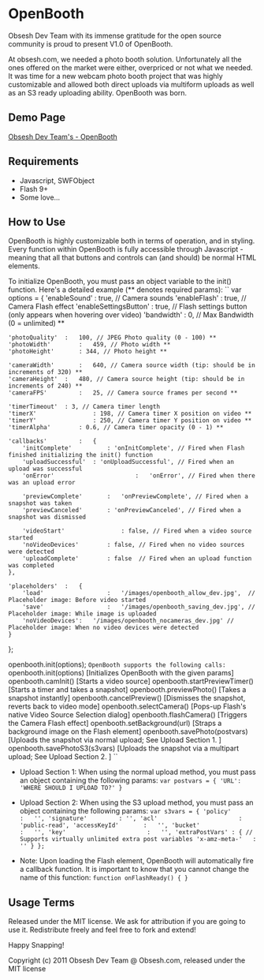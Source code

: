 OpenBooth
=========

Obsesh Dev Team with its immense gratitude for the open source community is proud to present V1.0 of OpenBooth.

At obsesh.com, we needed a photo booth solution. Unfortunately all the ones offered on the market were either, overpriced or not what we needed.
It was time for a new webcam photo booth project that was highly customizable and allowed both direct uploads via multiform uploads as well as an S3 ready uploading ability.   OpenBooth was born.

Demo Page
---------

[Obsesh Dev Team's - OpenBooth](http://www.obsesh.com/openbooth/openbooth.html)


Requirements
------------
* Javascript, SWFObject
* Flash 9+
* Some love...


How to Use
-----------
OpenBooth is highly customizable both in terms of operation, and in styling. Every function within OpenBooth is fully accessible through Javascript - meaning that all that buttons and controls can (and should) be normal HTML elements. 

To initialize OpenBooth, you must pass an object variable to the init() function. Here's a detailed example (** denotes required params):
``
var options = {
	'enableSound'						: true, // Camera sounds
	'enableFlash'						: true, // Camera Flash effect
	'enableSettingsButton'	: true, // Flash settings button (only appears when hovering over video)
	'bandwidth'							:	0, // Max Bandwidth (0 = unlimited) **

	'photoQuality'	:	100, // JPEG Photo quality (0 - 100) **
	'photoWidth'		:	459, // Photo width **
	'photoHeight'		: 344, // Photo height **
	
	'cameraWidth'		:	640, // Camera source width (tip: should be in increments of 320) **
	'cameraHeight'	:	480, // Camera source height (tip: should be in increments of 240) **
	'cameraFPS'			:	25, // Camera source frames per second **
	
	'timerTimeout'	: 3, // Camera timer length
	'timerX'				: 198, // Camera timer X position on video **
	'timerY'				: 250, // Camera timer Y position on video **
	'timerAlpha'		: 0.6, // Camera timer opacity (0 - 1) **

	'callbacks'			:	{
		'initComplete'			: 'onInitComplete', // Fired when Flash finished initializing the init() function
		'uploadSuccessful'	: 'onUploadSuccessful', // Fired when an upload was successful
		'onError'						:	'onError', // Fired when there was an upload error

		'previewComplete'		:	'onPreviewComplete', // Fired when a snapshot was taken
		'previewCanceled'		: 'onPreviewCanceled', // Fired when a snapshot was dismissed

		'videoStart'				: false, // Fired when a video source started
		'noVideoDevices'		: false, // Fired when no video sources were detected
		'uploadComplete'		: false  // Fired when an upload function was completed
	},

	'placeholders'	:	{
		'load'					:	'/images/openbooth_allow_dev.jpg',  // Placeholder image: Before video started
		'save'					:	'/images/openbooth_saving_dev.jpg', // Placeholder image: While image is uploaded
		'noVideoDevices':	'/images/openbooth_nocameras_dev.jpg' // Placeholder image: When no video devices were detected
	}
};

openbooth.init(options);
``
OpenBooth supports the following calls:
``
openbooth.init(options) [Initializes OpenBooth with the given params]
openbooth.camInit() [Starts a video source]
openbooth.startPreviewTimer() [Starts a timer and takes a snapshot]
openbooth.previewPhoto() [Takes a snapshot instantly]
openbooth.cancelPreview() [Dismisses the snapshot, reverts back to video mode]
openbooth.selectCamera() [Pops-up Flash's native Video Source Selection dialog]
openbooth.flashCamera() [Triggers the Camera Flash effect]
openbooth.setBackground(url) [Straps a background image on the Flash element]
openbooth.savePhoto(postvars) [Uploads the snapshot via normal upload; See Upload Section 1. ]
openbooth.savePhotoS3(s3vars) [Uploads the snapshot via a multipart upload; See Upload Section 2. ]
``

* Upload Section 1: When using the normal upload method, you must pass an object containing the following params:
``var postvars = {
	'URL':	'WHERE SHOULD I UPLOAD TO?'
}``

* Upload Section 2: When using the S3 upload method, you must pass an object containing the following params:
``var s3vars = {
	'policy'				:	'',
	'signature'			: '',
	'acl'						: 'public-read',
	'accessKeyId'		:	'',
	'bucket'				:	'',
	'key'						:	'',
	'extraPostVars'	: { // Supports virtually unlimited extra post variables
		'x-amz-meta-'	:	''
	}
};``

* Note: Upon loading the Flash element, OpenBooth will automatically fire a callback function. It is important to know that you cannot change the name of this function: ``function onFlashReady() { }``

Usage Terms
-----------
Released under the MIT license.  We ask for attribution if you are going to use it.  Redistribute freely and feel free to fork and extend!



Happy Snapping!


Copyright (c) 2011 Obsesh Dev Team @ Obsesh.com, released under the MIT license